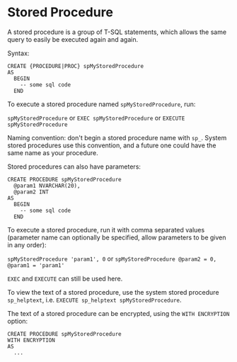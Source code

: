 # Stored Procedure #

A stored procedure is a group of T-SQL statements, which allows the same query to easily be executed again and again.

Syntax:
```
CREATE {PROCEDURE|PROC} spMyStoredProcedure
AS
  BEGIN
    -- some sql code
  END
```

To execute a stored procedure named `spMyStoredProcedure`, run:

`spMyStoredProcedure` or `EXEC spMyStoredProcedure` or `EXECUTE spMyStoredProcedure`

Naming convention: don't begin a stored procedure name with `sp_`. System stored procedures use this convention, and a future one could have the same name as your procedure.

Stored procedures can also have parameters:
```
CREATE PROCEDURE spMyStoredProcedure
  @param1 NVARCHAR(20),
  @param2 INT
AS
  BEGIN
    -- some sql code
  END
```

To execute a stored procedure, run it with comma separated values (parameter name can optionally be specified, allow parameters to be given in any order):

`spMyStoredProcedure 'param1', 0` or `spMyStoredProcedure @param2 = 0, @param1 = 'param1'`

`EXEC` and `EXECUTE` can still be used here.

To view the text of a stored procedure, use the system stored procedure `sp_helptext`, i.e. `EXECUTE sp_helptext spMyStoredProcedure`.

The text of a stored procedure can be encrypted, using the `WITH ENCRYPTION` option:

```
CREATE PROCEDURE spMyStoredProcedure
WITH ENCRYPTION
AS
  ...
```
